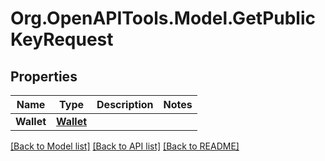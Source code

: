 
# Org.OpenAPITools.Model.GetPublicKeyRequest

## Properties

Name | Type | Description | Notes
------------ | ------------- | ------------- | -------------
**Wallet** | [**Wallet**](Wallet.md) |  | 

[[Back to Model list]](../README.md#documentation-for-models)
[[Back to API list]](../README.md#documentation-for-api-endpoints)
[[Back to README]](../README.md)

